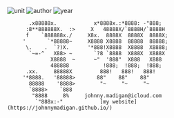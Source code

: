 ![unit](https://img.shields.io/badge/IFB104-Building%20IT%20Systems-ff69b4?style=plastic)
![author](https://img.shields.io/badge/Author-Johnny%20Madigan-yellow?style=plastic)
![year](https://img.shields.io/badge/Year-2019-lightgrey?style=plastic)

           .x88888x.            x*8888x.:*8888: -"888;
          :8**888888X.  :>     X   48888X/`8888H/`8888H
          f    `888888x./     X8x.  8888X  8888X  8888X;
         '       `*88888~     X8888 X8888  88888  88888;
          \.    .  `?)X.      '*888!X8888  X8888  X8888;
           `~=-^   X88> ~       `?8 `8888  X888X  X888X
                  X8888  ~      ~"  '888"  X888   X888
                  488888           !888;  !888;  !888;
          .xx.     88888X         888!   888!   888!
         '*8888.   '88888>       88"    88"    88"
           88888    '8888>        "~     "~     "~
           `8888>    `888                           
            "8888     8%     johnny.madigan@icloud.com
             `"888x:-"            [my website](https://johnnymadigan.github.io/)
